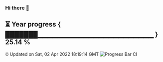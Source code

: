 ### Hi there 👋
⏳ Year progress { ███████▁▁▁▁▁▁▁▁▁▁▁▁▁▁▁▁▁▁▁▁▁▁▁ } 25.14 %
---
⏰ Updated on Sat, 02 Apr 2022 18:19:14 GMT
![Progress Bar CI](https://github.com/liununu/liununu/workflows/Progress%20Bar%20CI/badge.svg)
